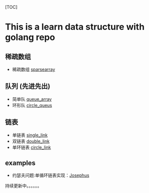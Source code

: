 [TOC]


# This is a learn data structure with golang repo
## 稀疏数组 
- 稀疏数组 [sparsearray](https://github.com/miiniper/data_structure/blob/master/sparsearray.go)
## 队列 (先进先出)
-  简单队 [queue_array](https://github.com/miiniper/data_structure/blob/master/queuearray.go)
-  环形队 [circle_queus](https://github.com/miiniper/data_structure/blob/master/circle_queue.go)
## 链表
-  单链表 [single_link](https://github.com/miiniper/data_structure/blob/master/single_link.go)
-  双链表 [double_link](https://github.com/miiniper/data_structure/blob/master/double_link.go)
-  单环链表 [circle_link](https://github.com/miiniper/data_structure/blob/master/circle_link.go)

## examples
-  约瑟夫问题:单循环链表实现：[Josephus](https://github.com/miiniper/data_structure/blob/master/examples/josephus.go)



持续更新中。。。。。。



